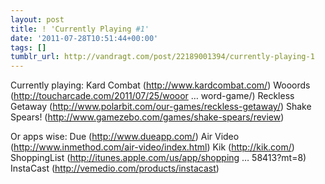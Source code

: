 ```yaml
---
layout: post
title: ! 'Currently Playing #1'
date: '2011-07-28T10:51:44+00:00'
tags: []
tumblr_url: http://vandragt.com/post/22189001394/currently-playing-1
---
```

Currently playing:
Kard Combat (http://www.kardcombat.com/)
	Wooords (http://toucharcade.com/2011/07/25/wooor … word-game/)
	Reckless Getaway (http://www.polarbit.com/our-games/reckless-getaway/)
	Shake Spears! (http://www.gamezebo.com/games/shake-spears/review)

Or apps wise:
Due (http://www.dueapp.com/)
	Air Video (http://www.inmethod.com/air-video/index.html)
	Kik (http://kik.com/)
	ShoppingList (http://itunes.apple.com/us/app/shopping … 58413?mt=8)
	InstaCast (http://vemedio.com/products/instacast)
